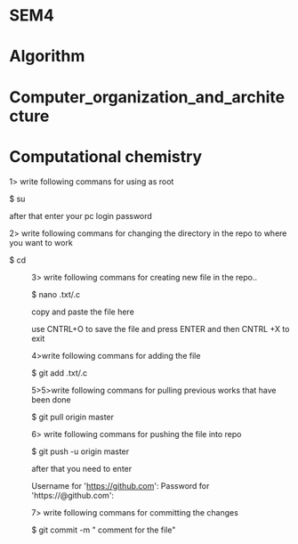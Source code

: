 # SEM4


# Algorithm

# Computer_organization_and_architecture

# Computational chemistry

1> write following commans for using as root

  $ su
  
  after that enter your  pc login password

2> write following commans for changing the directory in the repo to where you want to work

  $ cd <dir name>
  
3> write following commans for creating new file in the repo..

  $ nano <file name>.txt/.c
  
  copy and paste the file here
  
  use CNTRL+O to save the file and press ENTER and then CNTRL +X to exit

4>write following commans for adding the file 

  $ git add  <file name>.txt/.c

5>5>write following commans for pulling previous works that have been done 

  $ git pull origin master


6> write following commans for pushing the file into repo

  $ git push -u origin master

after that you need to enter 

Username for 'https://github.com': <github username>
Password for 'https://<username>@github.com': <github passsword>


7> write following commans for committing the changes 

   $ git commit -m " comment for the file"
